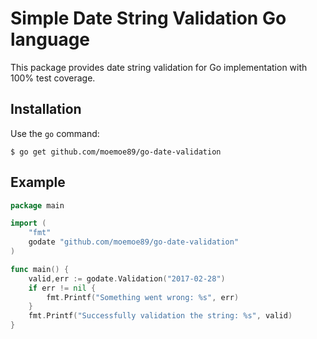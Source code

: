 # Simple Date String Validation Go language

This package provides date string validation for Go implementation with 100% test coverage.

## Installation

Use the `go` command:

	$ go get github.com/moemoe89/go-date-validation

## Example

```go
package main

import (
	"fmt"
	godate "github.com/moemoe89/go-date-validation"
)

func main() {
	valid,err := godate.Validation("2017-02-28")
	if err != nil {
		fmt.Printf("Something went wrong: %s", err)
	}
	fmt.Printf("Successfully validation the string: %s", valid)
}
```